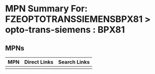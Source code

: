 



# MPN Summary For: FZEOPTOTRANSSIEMENSBPX81 > opto-trans-siemens : BPX81

## MPNs
  

|MPN|Direct Links|Search Links|
| :--- | :--- | :--- |
||||
